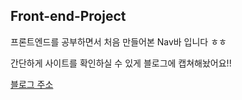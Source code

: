 ## Front-end-Project
프론트엔드를 공부하면서 처음 만들어본 Nav바 입니다 ㅎㅎ

간단하게 사이트를 확인하실 수 있게 블로그에 캡쳐해놨어요!!


[블로그 주소](https://velog.io/@wo416/%EC%A3%BC%EB%8B%88%EC%96%B4-%EA%B0%9C%EB%B0%9C%EC%9E%90%EA%B0%80-%EB%90%98%EA%B3%A0-%EC%8B%B6%EB%8B%A4-Day-3)
